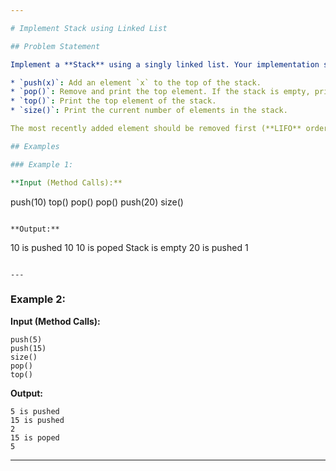 ```yaml
---

# Implement Stack using Linked List

## Problem Statement

Implement a **Stack** using a singly linked list. Your implementation should support the following operations:

* `push(x)`: Add an element `x` to the top of the stack.
* `pop()`: Remove and print the top element. If the stack is empty, print `"Stack is empty"`.
* `top()`: Print the top element of the stack.
* `size()`: Print the current number of elements in the stack.

The most recently added element should be removed first (**LIFO** order).

## Examples

### Example 1:

**Input (Method Calls):**

```
push(10)
top()
pop()
pop()
push(20)
size()
```

**Output:**

```
10 is pushed
10
10 is poped
Stack is empty
20 is pushed
1
```

---
```


### Example 2:

**Input (Method Calls):**

```
push(5)
push(15)
size()
pop()
top()
```

**Output:**

```
5 is pushed
15 is pushed
2
15 is poped
5
```

---
